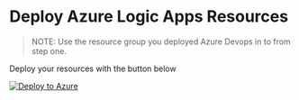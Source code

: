 # Deploy Azure Logic Apps Resources

>NOTE: Use the resource group you deployed Azure Devops in to from step one.

Deploy your resources with the button below

[![Deploy to Azure](https://azuredeploy.net/deploybutton.png)](https://azuredeploy.net/)
